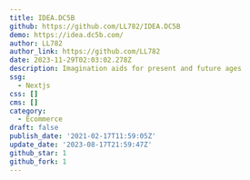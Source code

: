 ```yaml
---
title: IDEA.DC5B
github: https://github.com/LL782/IDEA.DC5B
demo: https://idea.dc5b.com/
author: LL782
author_link: https://github.com/LL782
date: 2023-11-29T02:03:02.278Z
description: Imagination aids for present and future ages
ssg:
  - Nextjs
css: []
cms: []
category:
  - Ecommerce
draft: false
publish_date: '2021-02-17T11:59:05Z'
update_date: '2023-08-17T21:59:47Z'
github_star: 1
github_fork: 1
---
```

